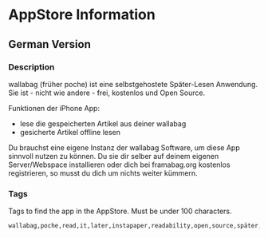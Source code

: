 # AppStore Information

## German Version
### Description

wallabag (früher poche) ist eine selbstgehostete Später-Lesen Anwendung. Sie ist - nicht wie andere - frei, kostenlos und Open Source.

Funktionen der iPhone App:

- lese die gespeicherten Artikel aus deiner wallabag
- gesicherte Artikel offline lesen

Du brauchst eine eigene Instanz der wallabag Software, um diese App sinnvoll nutzen zu können. Du sie dir selber auf deinem eigenen Server/Webspace installieren oder dich bei framabag.org kostenlos registrieren, so musst du dich um nichts weiter kümmern.

### Tags

Tags to find the app in the AppStore. Must be under 100 characters.
  
	wallabag,poche,read,it,later,instapaper,readability,open,source,später,lesen,speichern,links